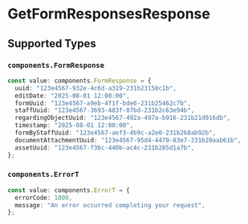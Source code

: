 # GetFormResponsesResponse


## Supported Types

### `components.FormResponse`

```typescript
const value: components.FormResponse = {
  uuid: "123e4567-932e-4c6d-a319-231b23158c1b",
  editDate: "2025-08-01 12:00:00",
  formUuid: "123e4567-a9eb-4f1f-bde6-231b25462c7b",
  staffUuid: "123e4567-3693-483f-87bd-231b2c63e94b",
  regardingObjectUuid: "123e4567-492a-497a-b916-231b21d016db",
  timestamp: "2025-08-01 12:00:00",
  formByStaffUuid: "123e4567-aef3-4b9c-a2e0-231b268ab92b",
  documentAttachmentUuid: "123e4567-95d4-4470-83e7-231b20aab61b",
  assetUuid: "123e4567-f36c-440b-ac4c-231b285d1a7b",
};
```

### `components.ErrorT`

```typescript
const value: components.ErrorT = {
  errorCode: 1000,
  message: "An error occurred completing your request",
};
```

